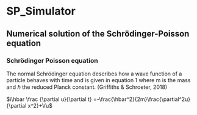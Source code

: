 # SP_Simulator

## Numerical solution of the Schrödinger-Poisson equation 

### Schrödinger Poisson equation
The normal Schrödinger equation describes how a wave function of a particle behaves with time and is given in equation 1 where m is the mass and ℏ the reduced Planck constant. (Griffiths & Schroeter, 2018)


$i\hbar \frac {\partial u}{\partial t} =-\frac{\hbar^2}{2m}\frac{\partial^2u}{\partial x^2}+Vu$
